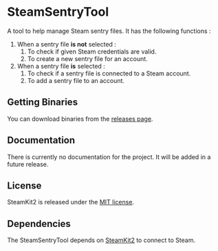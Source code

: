 # SteamSentryTool
A tool to help manage Steam sentry files. It has the following functions :
1. When a sentry file **is not** selected :
    1. To check if given Steam credentials are valid.
    2. To create a new sentry file for an account.
2. When a sentry file **is** selected :
    1. To check if a sentry file is connected to a Steam account.
    2. To add a sentry file to an account.

## Getting Binaries
You can download binaries from the [releases page](https://github.com/ChaosEmperor/SteamSentryTool/releases).

## Documentation
There is currently no documentation for the project. It will be added in a future release.

## License
SteamKit2 is released under the [MIT license](https://opensource.org/licenses/MIT).

## Dependencies
The SteamSentryTool depends on [SteamKit2](https://github.com/SteamRE/SteamKit) to connect to Steam.
